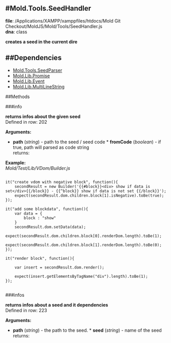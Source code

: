 
#Mold.Tools.SeedHandler
---------------------------------------

__file__: /Applications/XAMPP/xamppfiles/htdocs/Mold Git Checkout/MoldJS/Mold/Tools/SeedHandler.js  
__dna__: class  


	





__creates a seed in the current dire__


##Dependencies
--------------

* [Mold.Tools.SeedParser](../../Mold/Tools/SeedParser.md) 
* [Mold.Lib.Promise](../../Mold/Lib/Promise.md) 
* [Mold.Lib.Event](../../Mold/Lib/Event.md) 
* [Mold.Lib.MultiLineString](../../Mold/Lib/MultiLineString.md) 



   
##Methods
	
 

###info



__returns infos about the given seed__  
Defined in row: 202  

__Arguments:__  
 * __path__ (_string_) - path to the seed / seed code   * __fromCode__ (_boolean_) - if true, path will parsed as code string  
returns: 


__Example:__  
*Mold/Test/Lib/VDom/Builder.js*

```

it("create vdom with negative block", function(){
	secondResult = new Builder('{{#block}}<div> show if data is set</div>{{/block}} - {{^block}} show if data is not set {{/block}}');
	expect(secondResult.dom.children.block[1].isNegative).toBe(true);
});

it("add some blockdata", function(){
	var data = {
		block : "show"
	}
	secondResult.dom.setData(data);
	expect(secondResult.dom.children.block[0].renderDom.length).toBe(1);
	expect(secondResult.dom.children.block[1].renderDom.length).toBe(0);
});

it("render block", function(){

	var insert = secondResult.dom.render();
	
	expect(insert.getElementsByTagName("div").length).toBe(1);
});


```  



###infos



__returns infos about a seed and it dependencies__  
Defined in row: 223  

__Arguments:__  
 * __path__ (_string_) - the path to the seed.   * __seed__ (_string_) - name of the seed  
returns: 




 


 



		
